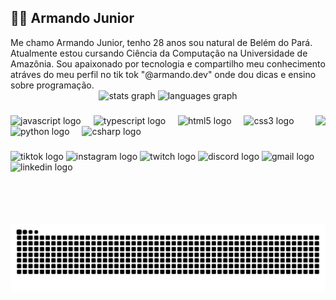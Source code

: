 <h2 align="left"> 🧑‍💻 Armando Junior</h2>
Me chamo Armando Junior, tenho 28 anos sou natural de Belém do Pará.
Atualmente estou cursando Ciência da Computação na Universidade de Amazônia. Sou apaixonado por tecnologia e compartilho meu conhecimento atráves do meu perfil no tik tok "@armando.dev" onde dou dicas e ensino sobre programação.


<div align="center">
  <img src="https://github-readme-stats.vercel.app/api?username=ArmandoJunior00&hide_title=false&hide_rank=false&show_icons=true&include_all_commits=true&count_private=true&disable_animations=false&theme=dracula&locale=en&hide_border=false" height="150" alt="stats graph"  />
  <img src="https://github-readme-stats.vercel.app/api/top-langs?username=ArmandoJunior00&locale=en&hide_title=false&layout=compact&card_width=320&langs_count=5&theme=dracula&hide_border=false" height="150" alt="languages graph"  />
</div>

###

<img align="right" height="150" src="https://media2.giphy.com/media/JqmupuTVZYaQX5s094/200w.gif?cid=6c09b952yvgwevyimuc73m8dqsb5qw9ejgcs81vgyqbwbq3r&ep=v1_gifs_search&rid=200w.gif&ct=g"  />

###

<div align="left">
  <img src="https://cdn.jsdelivr.net/gh/devicons/devicon/icons/javascript/javascript-original.svg" height="30" alt="javascript logo"  />
  <img width="12" />
  <img src="https://cdn.jsdelivr.net/gh/devicons/devicon/icons/angular/angular-original.svg" height="30" alt="typescript logo"  />
  <img width="12" />
  <img src="https://cdn.jsdelivr.net/gh/devicons/devicon/icons/html5/html5-original.svg" height="30" alt="html5 logo"  />
  <img width="12" />
  <img src="https://cdn.jsdelivr.net/gh/devicons/devicon/icons/css3/css3-original.svg" height="30" alt="css3 logo"  />
  <img width="12" />
  <img src="https://cdn.jsdelivr.net/gh/devicons/devicon/icons/java/java-original.svg" height="30" alt="python logo"  />
  <img width="12" />
  <img src="https://cdn.jsdelivr.net/gh/devicons/devicon/icons/spring/spring-original.svg" height="30" alt="csharp logo"  />
</div>

###

<div align="left">
  <img src="https://img.shields.io/static/v1?message=tiktok&logo=tiktok&label=&color=#0000&logoColor=white&labelColor=&style=for-the-badge" height="35" alt="tiktok logo"  />
  <img src="https://img.shields.io/static/v1?message=Instagram&logo=instagram&label=&color=E4405F&logoColor=white&labelColor=&style=for-the-badge" height="35" alt="instagram logo"  />
  <img src="https://img.shields.io/static/v1?message=Twitch&logo=twitch&label=&color=9146FF&logoColor=white&labelColor=&style=for-the-badge" height="35" alt="twitch logo"  />
  <img src="https://img.shields.io/static/v1?message=Discord&logo=discord&label=&color=7289DA&logoColor=white&labelColor=&style=for-the-badge" height="35" alt="discord logo"  />
  <img src="https://img.shields.io/static/v1?message=Gmail&logo=gmail&label=&color=D14836&logoColor=white&labelColor=&style=for-the-badge" height="35" alt="gmail logo"  />
  <img src="https://img.shields.io/static/v1?message=LinkedIn&logo=linkedin&label=&color=0077B5&logoColor=white&labelColor=&style=for-the-badge" height="35" alt="linkedin logo"  />
</div>

###

<br clear="both">

###

<picture align="center">
  <source media="(prefers-color-scheme: dark)" srcset="https://raw.githubusercontent.com/ArmandoJunior00/ArmandoJunior00/output/github-contribution-grid-snake-dark.svg">
  <source media="(prefers-color-scheme: light)" srcset="https://raw.githubusercontent.com/ArmandoJunior00/ArmandoJunior00/output/github-contribution-grid-snake-dark.svg">
  <img align="center" alt="github contribution grid snake animation" src="https://raw.githubusercontent.com/ArmandoJunior00/ArmandoJunior00/output/github-contribution-grid-snake.svg">
</picture>
